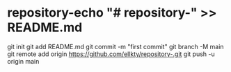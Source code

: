 # repository-echo "# repository-" >> README.md
git init
git add README.md
git commit -m "first commit"
git branch -M main
git remote add origin https://github.com/ellkty/repository-.git
git push -u origin main
